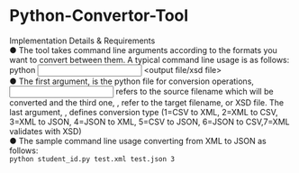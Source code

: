 # Python-Convertor-Tool

Implementation Details & Requirements <br>
● The tool takes command line arguments according to the formats you want to convert
between them. A typical command line usage is as follows: <br>
python <filename> <input file> <output file/xsd file> <type> <br>
● The first argument, <filename> is the python file for conversion operations, <input
file> refers to the source filename which will be converted and the third one,
<output file>, refer to the target filename, or XSD file. The last argument,
<type>, defines conversion type (1=CSV to XML, 2=XML to CSV, 3=XML to JSON,
4=JSON to XML, 5=CSV to JSON, 6=JSON to CSV,7=XML validates with XSD) <br>
● The sample command line usage converting from XML to JSON as follows: <br>
`python student_id.py test.xml test.json 3` <br>
